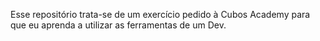 Esse repositório trata-se de um exercício pedido à Cubos Academy para que eu aprenda a utilizar as ferramentas de um Dev.